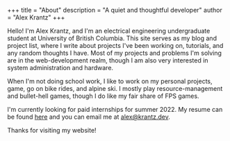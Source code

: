 +++
title = "About"
description = "A quiet and thoughtful developer"
author = "Alex Krantz"
+++

Hello! I'm Alex Krantz, and I'm an electrical engineering undergraduate student at University of British Columbia.
This site serves as my blog and project list, where I write about projects I've been working on, tutorials, and any random thoughts I have.
Most of my projects and problems I'm solving are in the web-development realm, though I am also very interested in system administration and hardware.

When I'm not doing school work, I like to work on my personal projects, game, go on bike rides, and alpine ski.
I mostly play resource-management and bullet-hell games, though I do like my fair share of FPS games.

I'm currently looking for paid internships for summer 2022.
My resume can be found [here](https://go.krantz.dev/resume) and you can email me at [alex@krantz.dev](mailto:alex@krantz.dev).

Thanks for visiting my website! 
